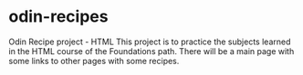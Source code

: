 # odin-recipes
Odin Recipe project - HTML
This project is to practice the subjects learned in the HTML course of the Foundations path. 
There will be a main page with some links to other pages with some recipes.
